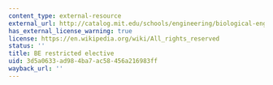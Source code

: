 ```yaml
---
content_type: external-resource
external_url: http://catalog.mit.edu/schools/engineering/biological-engineering/#undergraduatetext
has_external_license_warning: true
license: https://en.wikipedia.org/wiki/All_rights_reserved
status: ''
title: BE restricted elective
uid: 3d5a0633-ad98-4ba7-ac58-456a216983ff
wayback_url: ''
---
```

